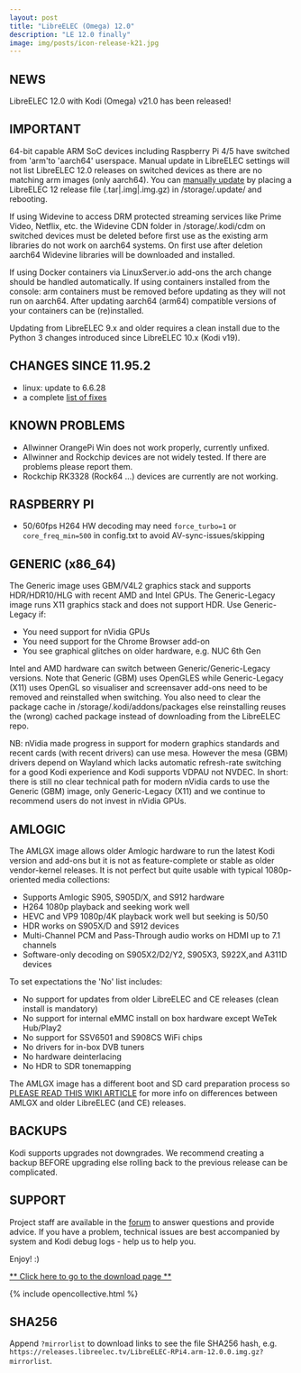 ```yaml
---
layout: post
title: "LibreELEC (Omega) 12.0"
description: "LE 12.0 finally"
image: img/posts/icon-release-k21.jpg
---
```


## NEWS

LibreELEC 12.0 with Kodi (Omega) v21.0 has been released!

## IMPORTANT

64-bit capable ARM SoC devices including Raspberry Pi 4/5 have switched from 'arm'to 'aarch64' userspace. Manual update in LibreELEC settings will not list LibreELEC 12.0 releases on switched devices as there are no matching arm images (only aarch64). You can [manually update](https://wiki.libreelec.tv/support/update) by placing a LibreELEC 12 release file (.tar\|.img\|.img.gz) in /storage/.update/ and rebooting.

If using Widevine to access DRM protected streaming services like Prime Video, Netflix, etc. the Widevine CDN folder in /storage/.kodi/cdm on switched devices must be deleted before first use as the existing arm libraries do not work on aarch64 systems. On first use after deletion aarch64 Widevine libraries will be downloaded and installed.

If using Docker containers via LinuxServer.io add-ons the arch change should be handled automatically. If using containers installed from the console: arm containers must be removed before updating as they will not run on aarch64. After updating aarch64 (arm64) compatible versions of your containers can be (re)installed.

Updating from LibreELEC 9.x and older requires a clean install due to the Python 3 changes introduced since LibreELEC 10.x (Kodi v19).

## CHANGES SINCE 11.95.2

- linux: update to 6.6.28
- a complete [list of fixes](https://github.com/LibreELEC/LibreELEC.tv/compare/11.95.2...12.0.0)

## KNOWN PROBLEMS

- Allwinner OrangePi Win does not work properly, currently unfixed.
- Allwinner and Rockchip devices are not widely tested. If there are problems please report them.
- Rockchip RK3328 (Rock64 ...) devices are currently are not working.

## RASPBERRY PI

- 50/60fps H264 HW decoding may need `force_turbo=1` or `core_freq_min=500` in config.txt to avoid AV-sync-issues/skipping

## GENERIC (x86_64)

The Generic image uses GBM/V4L2 graphics stack and supports HDR/HDR10/HLG with recent AMD and Intel GPUs. The Generic-Legacy image runs X11 graphics stack and does not support HDR. Use Generic-Legacy if:

- You need support for nVidia GPUs
- You need support for the Chrome Browser add-on
- You see graphical glitches on older hardware, e.g. NUC 6th Gen

Intel and AMD hardware can switch between Generic/Generic-Legacy versions. Note that Generic (GBM) uses OpenGLES while Generic-Legacy (X11) uses OpenGL so visualiser and screensaver add-ons need to be removed and reinstalled when switching. You also need to clear the package cache in /storage/.kodi/addons/packages else reinstalling reuses the (wrong) cached package instead of downloading from the LibreELEC repo.

NB: nVidia made progress in support for modern graphics standards and recent cards (with recent drivers) can use mesa. However the mesa (GBM) drivers depend on Wayland which lacks automatic refresh-rate switching for a good Kodi experience and Kodi supports VDPAU not NVDEC. In short: there is still no clear technical path for modern nVidia cards to use the Generic (GBM) image, only Generic-Legacy (X11) and we continue to recommend users do not invest in nVidia GPUs.

## AMLOGIC

The AMLGX image allows older Amlogic hardware to run the latest Kodi version and add-ons but it is not as feature-complete or stable as older vendor-kernel releases. It is not perfect but quite usable with typical 1080p-oriented media collections:

- Supports Amlogic S905, S905D/X, and S912 hardware
- H264 1080p playback and seeking work well
- HEVC and VP9 1080p/4K playback work well but seeking is 50/50
- HDR works on S905X/D and S912 devices
- Multi-Channel PCM and Pass-Through audio works on HDMI up to 7.1 channels
- Software-only decoding on S905X2/D2/Y2, S905X3, S922X,and  A311D devices

To set expectations the 'No' list includes:

- No support for updates from older LibreELEC and CE releases (clean install is mandatory)
- No support for internal eMMC install on box hardware except WeTek Hub/Play2
- No support for SSV6501 and S908CS WiFi chips
- No drivers for in-box DVB tuners
- No hardware deinterlacing
- No HDR to SDR tonemapping

The AMLGX image has a different boot and SD card preparation process so [PLEASE READ THIS WIKI ARTICLE](https://wiki.libreelec.tv/hardware/amlogic) for more info on differences between AMLGX and older LibreELEC (and CE) releases.

## BACKUPS

Kodi supports upgrades not downgrades. We recommend creating a backup BEFORE upgrading else rolling back to the previous release can be complicated.

## SUPPORT

Project staff are available in the [forum](https://forum.libreelec.tv) to answer questions and provide advice. If you have a problem, technical issues are best accompanied by system and Kodi debug logs - help us to help you.

Enjoy! :)

[** Click here to go to the download page **](https://libreelec.tv/downloads/)

{% include opencollective.html %}

## SHA256

Append `?mirrorlist` to download links to see the file SHA256 hash, e.g. `https://releases.libreelec.tv/LibreELEC-RPi4.arm-12.0.0.img.gz?mirrorlist`.
